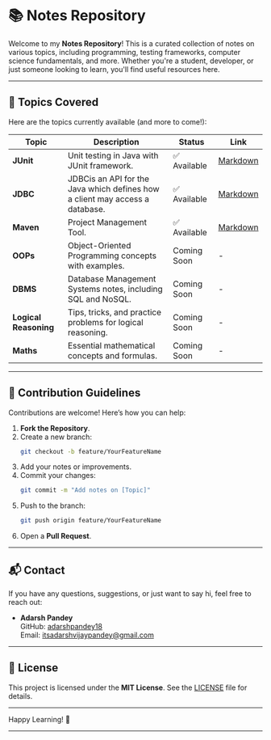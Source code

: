 

# 📚 Notes Repository

Welcome to my **Notes Repository**! This is a curated collection of notes on various topics, including programming, testing frameworks, computer science fundamentals, and more. Whether you're a student, developer, or just someone looking to learn, you'll find useful resources here.

---

## 📂 **Topics Covered**

Here are the topics currently available (and more to come!):

| Topic                  | Description                                                                 | Status       | Link                      |
|------------------------|-----------------------------------------------------------------------------|--------------|---------------------------|
| **JUnit**              | Unit testing in Java with JUnit framework.                                 | ✅ Available | [Markdown](https://github.com/adarshpandey18/notes/blob/main/JUnit.md)     |
| **JDBC**        | JDBCis an  API for the Java which defines how a client may access a database.          | ✅ Available | [Markdown](https://github.com/adarshpandey18/notes/blob/main/JDBC.md)|
| **Maven**       | Project Management Tool.                   | ✅ Available | [Markdown](https://github.com/adarshpandey18/notes/blob/main/Maven.md)|
| **OOPs**               | Object-Oriented Programming concepts with examples.                        | Coming Soon  | -                         |
| **DBMS**               | Database Management Systems notes, including SQL and NoSQL.                | Coming Soon  | -                         |
| **Logical Reasoning**  | Tips, tricks, and practice problems for logical reasoning.                 | Coming Soon  | -                         |
| **Maths**              | Essential mathematical concepts and formulas.                              | Coming Soon  | -                         |

---

## 📝 **Contribution Guidelines**

Contributions are welcome! Here’s how you can help:

1. **Fork the Repository**.
2. Create a new branch:
   ```bash
   git checkout -b feature/YourFeatureName
   ```
3. Add your notes or improvements.
4. Commit your changes:
   ```bash
   git commit -m "Add notes on [Topic]"
   ```
5. Push to the branch:
   ```bash
   git push origin feature/YourFeatureName
   ```
6. Open a **Pull Request**.

---

## 📬 **Contact**

If you have any questions, suggestions, or just want to say hi, feel free to reach out:

- **Adarsh Pandey**  
  GitHub: [adarshpandey18](https://github.com/adarshpandey18)  
  Email: [itsadarshvijaypandey@gmail.com](mailto:itsadarshvijaypandey@gmail.com)

---

## 📜 **License**

This project is licensed under the **MIT License**. See the [LICENSE](LICENSE) file for details.

---

Happy Learning! 🎉

---
